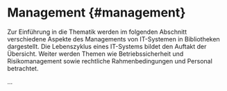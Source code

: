 # Management {#management}

Zur Einführung in die Thematik werden im folgenden Abschnitt verschiedene Aspekte des Managements von IT-Systemen in Bibliotheken dargestellt. Die Lebenszyklus eines IT-Systems bildet den Auftakt der Übersicht. Weiter werden Themen wie Betriebssicherheit und Risikomanagement sowie rechtliche Rahmenbedingungen und Personal betrachtet.

...

